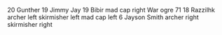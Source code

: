 20 Gunther
19 Jimmy Jay
19 Bibir
mad cap right
War ogre 71
18 Razzilhk
archer left
skirmisher left
mad cap left
6 Jayson Smith
archer right
skirmisher right